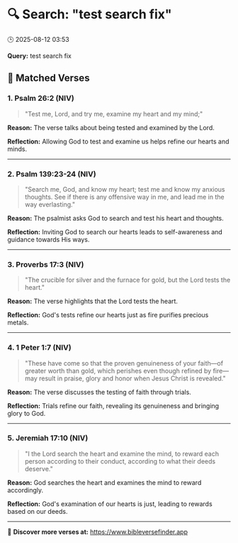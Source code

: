 # 🔍 Search: "test search fix"
🕒 2025-08-12 03:53

**Query:** test search fix

## 📖 Matched Verses

### 1. Psalm 26:2 (NIV)
> "Test me, Lord, and try me, examine my heart and my mind;"

**Reason:** The verse talks about being tested and examined by the Lord.

**Reflection:** Allowing God to test and examine us helps refine our hearts and minds.

---

### 2. Psalm 139:23-24 (NIV)
> "Search me, God, and know my heart; test me and know my anxious thoughts. See if there is any offensive way in me, and lead me in the way everlasting."

**Reason:** The psalmist asks God to search and test his heart and thoughts.

**Reflection:** Inviting God to search our hearts leads to self-awareness and guidance towards His ways.

---

### 3. Proverbs 17:3 (NIV)
> "The crucible for silver and the furnace for gold, but the Lord tests the heart."

**Reason:** The verse highlights that the Lord tests the heart.

**Reflection:** God's tests refine our hearts just as fire purifies precious metals.

---

### 4. 1 Peter 1:7 (NIV)
> "These have come so that the proven genuineness of your faith—of greater worth than gold, which perishes even though refined by fire—may result in praise, glory and honor when Jesus Christ is revealed."

**Reason:** The verse discusses the testing of faith through trials.

**Reflection:** Trials refine our faith, revealing its genuineness and bringing glory to God.

---

### 5. Jeremiah 17:10 (NIV)
> "I the Lord search the heart and examine the mind, to reward each person according to their conduct, according to what their deeds deserve."

**Reason:** God searches the heart and examines the mind to reward accordingly.

**Reflection:** God's examination of our hearts is just, leading to rewards based on our deeds.

---

🔗 **Discover more verses at:** https://www.bibleversefinder.app
